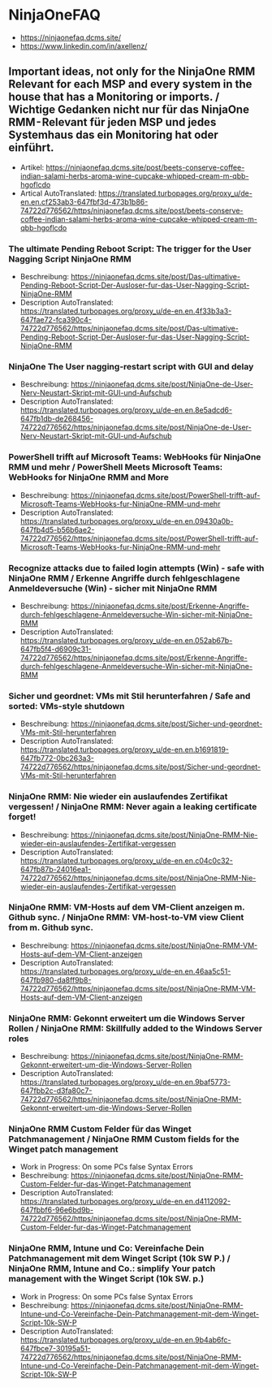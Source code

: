 # NinjaOneFAQ
- https://ninjaonefaq.dcms.site/
- https://www.linkedin.com/in/axellenz/

## Important ideas, not only for the NinjaOne RMM Relevant for each MSP and every system in the house that has a Monitoring or imports. / Wichtige Gedanken nicht nur für das NinjaOne RMM - Relevant für jeden MSP und jedes Systemhaus das ein Monitoring hat oder einführt.
- Artikel: https://ninjaonefaq.dcms.site/post/beets-conserve-coffee-indian-salami-herbs-aroma-wine-cupcake-whipped-cream-m-qbb-hgoflcdo
- Artical AutoTranslated: https://translated.turbopages.org/proxy_u/de-en.en.cf253ab3-647fbf3d-473b1b86-74722d776562/https/ninjaonefaq.dcms.site/post/beets-conserve-coffee-indian-salami-herbs-aroma-wine-cupcake-whipped-cream-m-qbb-hgoflcdo


### The ultimate Pending Reboot Script: The trigger for the User Nagging Script NinjaOne RMM
- Beschreibung: https://ninjaonefaq.dcms.site/post/Das-ultimative-Pending-Reboot-Script-Der-Ausloser-fur-das-User-Nagging-Script-NinjaOne-RMM
- Description AutoTranslated: https://translated.turbopages.org/proxy_u/de-en.en.4f33b3a3-647fae72-fca390c4-74722d776562/https/ninjaonefaq.dcms.site/post/Das-ultimative-Pending-Reboot-Script-Der-Ausloser-fur-das-User-Nagging-Script-NinjaOne-RMM

### NinjaOne The User nagging-restart script with GUI and delay
- Beschreibung: https://ninjaonefaq.dcms.site/post/NinjaOne-de-User-Nerv-Neustart-Skript-mit-GUI-und-Aufschub
- Description AutoTranslated: https://translated.turbopages.org/proxy_u/de-en.en.8e5adcd6-647fb1db-de268456-74722d776562/https/ninjaonefaq.dcms.site/post/NinjaOne-de-User-Nerv-Neustart-Skript-mit-GUI-und-Aufschub

### PowerShell trifft auf Microsoft Teams: WebHooks für NinjaOne RMM und mehr / PowerShell Meets Microsoft Teams: WebHooks for NinjaOne RMM and More
- Beschreibung: https://ninjaonefaq.dcms.site/post/PowerShell-trifft-auf-Microsoft-Teams-WebHooks-fur-NinjaOne-RMM-und-mehr
- Description AutoTranslated: https://translated.turbopages.org/proxy_u/de-en.en.09430a0b-647fb4d5-b56b6ae2-74722d776562/https/ninjaonefaq.dcms.site/post/PowerShell-trifft-auf-Microsoft-Teams-WebHooks-fur-NinjaOne-RMM-und-mehr

### Recognize attacks due to failed login attempts (Win) - safe with NinjaOne RMM / Erkenne Angriffe durch fehlgeschlagene Anmeldeversuche (Win) - sicher mit NinjaOne RMM
- Beschreibung: https://ninjaonefaq.dcms.site/post/Erkenne-Angriffe-durch-fehlgeschlagene-Anmeldeversuche-Win-sicher-mit-NinjaOne-RMM
- Description AutoTranslated: https://translated.turbopages.org/proxy_u/de-en.en.052ab67b-647fb5f4-d6909c31-74722d776562/https/ninjaonefaq.dcms.site/post/Erkenne-Angriffe-durch-fehlgeschlagene-Anmeldeversuche-Win-sicher-mit-NinjaOne-RMM


### Sicher und geordnet: VMs mit Stil herunterfahren / Safe and sorted: VMs-style shutdown
- Beschreibung: https://ninjaonefaq.dcms.site/post/Sicher-und-geordnet-VMs-mit-Stil-herunterfahren
- Description AutoTranslated: https://translated.turbopages.org/proxy_u/de-en.en.b1691819-647fb772-0bc263a3-74722d776562/https/ninjaonefaq.dcms.site/post/Sicher-und-geordnet-VMs-mit-Stil-herunterfahren

### NinjaOne RMM: Nie wieder ein auslaufendes Zertifikat vergessen! / NinjaOne RMM: Never again a leaking certificate forget!
- Beschreibung: https://ninjaonefaq.dcms.site/post/NinjaOne-RMM-Nie-wieder-ein-auslaufendes-Zertifikat-vergessen
- Description AutoTranslated: https://translated.turbopages.org/proxy_u/de-en.en.c04c0c32-647fb87b-24016ea1-74722d776562/https/ninjaonefaq.dcms.site/post/NinjaOne-RMM-Nie-wieder-ein-auslaufendes-Zertifikat-vergessen

### NinjaOne RMM: VM-Hosts auf dem VM-Client anzeigen m. Github sync. / NinjaOne RMM: VM-host-to-VM view Client from m. Github sync.
- Beschreibung: https://ninjaonefaq.dcms.site/post/NinjaOne-RMM-VM-Hosts-auf-dem-VM-Client-anzeigen
- Description AutoTranslated: https://translated.turbopages.org/proxy_u/de-en.en.46aa5c51-647fb980-da8ff9b8-74722d776562/https/ninjaonefaq.dcms.site/post/NinjaOne-RMM-VM-Hosts-auf-dem-VM-Client-anzeigen

### NinjaOne RMM: Gekonnt erweitert um die Windows Server Rollen / NinjaOne RMM: Skillfully added to the Windows Server roles
- Beschreibung: https://ninjaonefaq.dcms.site/post/NinjaOne-RMM-Gekonnt-erweitert-um-die-Windows-Server-Rollen
- Description AutoTranslated: https://translated.turbopages.org/proxy_u/de-en.en.9baf5773-647fbb2c-d3fa80c7-74722d776562/https/ninjaonefaq.dcms.site/post/NinjaOne-RMM-Gekonnt-erweitert-um-die-Windows-Server-Rollen

### NinjaOne RMM Custom Felder für das Winget Patchmanagement / NinjaOne RMM Custom fields for the Winget patch management
- Work in Progress: On some PCs false Syntax Errors
- Beschreibung: https://ninjaonefaq.dcms.site/post/NinjaOne-RMM-Custom-Felder-fur-das-Winget-Patchmanagement
- Description AutoTranslated: https://translated.turbopages.org/proxy_u/de-en.en.d4112092-647fbbf6-96e6bd9b-74722d776562/https/ninjaonefaq.dcms.site/post/NinjaOne-RMM-Custom-Felder-fur-das-Winget-Patchmanagement

### NinjaOne RMM, Intune und Co: Vereinfache Dein Patchmanagement mit dem Winget Script (10k SW P.) / NinjaOne RMM, Intune and Co.: simplify Your patch management with the Winget Script (10k SW. p.)
- Work in Progress: On some PCs false Syntax Errors
- Beschreibung: https://ninjaonefaq.dcms.site/post/NinjaOne-RMM-Intune-und-Co-Vereinfache-Dein-Patchmanagement-mit-dem-Winget-Script-10k-SW-P
- Description AutoTranslated: https://translated.turbopages.org/proxy_u/de-en.en.9b4ab6fc-647fbce7-30195a51-74722d776562/https/ninjaonefaq.dcms.site/post/NinjaOne-RMM-Intune-und-Co-Vereinfache-Dein-Patchmanagement-mit-dem-Winget-Script-10k-SW-P
